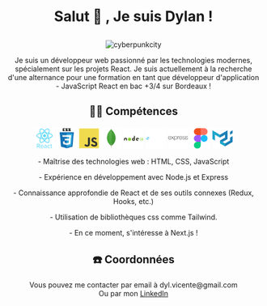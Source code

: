 # <p align="center">Salut :wave: , Je suis Dylan ! </p>

<p align="center"><img src="https://i.pinimg.com/originals/a7/a4/5d/a7a45d1dcb73994b8810be9d787b0344.png" alt="cyberpunkcity" align="center"/></p>

<p align="center">Je suis un développeur web passionné par les technologies modernes, spécialement sur les projets React. Je suis actuellement à la recherche d'une alternance pour une formation en tant que développeur d'application - JavaScript React en bac +3/4 sur Bordeaux !</p>

##  	<p align="center">:climbing_man: Compétences <p>

<div align="center">
<img src="https://raw.githubusercontent.com/devicons/devicon/master/icons/react/react-original-wordmark.svg" alt="react logo" width="40px" height="40px"/>
<img src="https://raw.githubusercontent.com/devicons/devicon/master/icons/css3/css3-original-wordmark.svg" alt="css logo" width="40px" height="40px"/>
<img src="https://raw.githubusercontent.com/devicons/devicon/master/icons/javascript/javascript-original.svg" alt="Javascript logo" width="40px" height="40px"/>
<img src="https://raw.githubusercontent.com/devicons/devicon/master/icons/mongodb/mongodb-original.svg" alt="mongoDB logo" width="40px" height="40px"/>
<img src="https://raw.githubusercontent.com/devicons/devicon/master/icons/nodejs/nodejs-original-wordmark.svg" alt="node logo" width="40px" height="40px"/>
<img src="https://raw.githubusercontent.com/devicons/devicon/master/icons/tailwindcss/tailwindcss-original-wordmark.svg" alt="tailwind logo" width="40px" height="40px"/>
<img src="https://raw.githubusercontent.com/devicons/devicon/master/icons/express/express-original-wordmark.svg" alt="express logo" width="40px" height="40px"/>
<img src="https://raw.githubusercontent.com/devicons/devicon/master/icons/figma/figma-original.svg" alt="figma logo" width="40px" height="40px"/>
<img src="https://raw.githubusercontent.com/devicons/devicon/master/icons/materialui/materialui-original.svg" alt="mui logo" width="40px" height="40px"/>
</div>



<p align="center">- Maîtrise des technologies web : HTML, CSS, JavaScript </p>
<p align="center">- Expérience en développement avec Node.js et Express</p>
<p align="center">- Connaissance approfondie de React et de ses outils connexes (Redux, Hooks, etc.)</p>
<p align="center">- Utilisation de bibliothèques css comme Tailwind.</p>


<p align="center">- En ce moment, s'intéresse à Next.js ! </p>

## <p align="center">:phone: Coordonnées<p>
<p align="center">Vous pouvez me contacter par email à dyl.vicente@gmail.com </br>
Ou par mon <a href="https://www.linkedin.com/in/dylan-vicente/"> LinkedIn </a></p>






